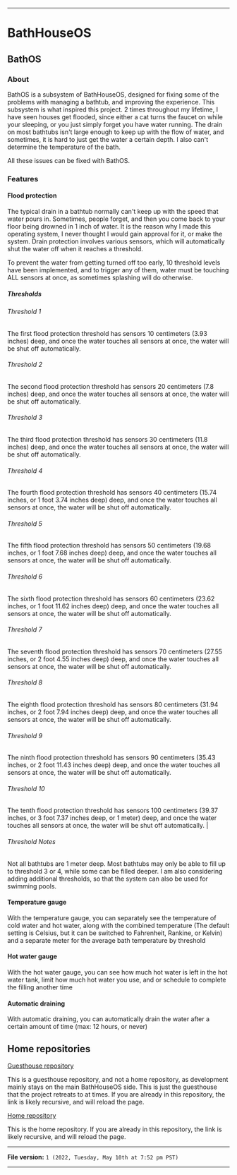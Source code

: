 
***

# BathHouseOS

## BathOS

### About

BathOS is a subsystem of BathHouseOS, designed for fixing some of the problems with managing a bathtub, and improving the experience. This subsystem is what inspired this project. 2 times throughout my lifetime, I have seen houses get flooded, since either a cat turns the faucet on while your sleeping, or you just simply forget you have water running. The drain on most bathtubs isn't large enough to keep up with the flow of water, and sometimes, it is hard to just get the water a certain depth. I also can't determine the temperature of the bath.

All these issues can be fixed with BathOS. 

### Features

#### Flood protection

The typical drain in a bathtub normally can't keep up with the speed that water pours in. Sometimes, people forget, and then you come back to your floor being drowned in 1 inch of water. It is the reason why I made this operating system, I never thought I would gain approval for it, or make the system. Drain protection involves various sensors, which will automatically shut the water off when it reaches a threshold.

To prevent the water from getting turned off too early, 10 threshold levels have been implemented, and to trigger any of them, water must be touching ALL sensors at once, as sometimes splashing will do otherwise.

##### Thresholds

###### Threshold 1

The first flood protection threshold has sensors 10 centimeters (3.93 inches) deep, and once the water touches all sensors at once, the water will be shut off automatically.

###### Threshold 2

The second flood protection threshold has sensors 20 centimeters (7.8 inches) deep, and once the water touches all sensors at once, the water will be shut off automatically.

###### Threshold 3

The third flood protection threshold has sensors 30 centimeters (11.8 inches) deep, and once the water touches all sensors at once, the water will be shut off automatically.

###### Threshold 4

The fourth flood protection threshold has sensors 40 centimeters (15.74 inches, or 1 foot 3.74 inches deep) deep, and once the water touches all sensors at once, the water will be shut off automatically.

###### Threshold 5

The fifth flood protection threshold has sensors 50 centimeters (19.68 inches, or 1 foot 7.68 inches deep) deep, and once the water touches all sensors at once, the water will be shut off automatically.

###### Threshold 6

The sixth flood protection threshold has sensors 60 centimeters (23.62 inches, or 1 foot 11.62 inches deep) deep, and once the water touches all sensors at once, the water will be shut off automatically.

###### Threshold 7

The seventh flood protection threshold has sensors 70 centimeters (27.55 inches, or 2 foot 4.55 inches deep) deep, and once the water touches all sensors at once, the water will be shut off automatically.

###### Threshold 8

The eighth flood protection threshold has sensors 80 centimeters (31.94 inches, or 2 foot 7.94 inches deep) deep, and once the water touches all sensors at once, the water will be shut off automatically.

###### Threshold 9

The ninth flood protection threshold has sensors 90 centimeters (35.43 inches, or 2 foot 11.43 inches deep) deep, and once the water touches all sensors at once, the water will be shut off automatically.

###### Threshold 10

The tenth flood protection threshold has sensors 100 centimeters (39.37 inches, or 3 foot 7.37 inches deep, or 1 meter) deep, and once the water touches all sensors at once, the water will be shut off automatically. |

###### Threshold Notes

Not all bathtubs are 1 meter deep. Most bathtubs may only be able to fill up to threshold 3 or 4, while some can be filled deeper. I am also considering adding additional thresholds, so that the system can also be used for swimming pools.

#### Temperature gauge

With the temperature gauge, you can separately see the temperature of cold water and hot water, along with the combined temperature (The default setting is Celsius, but it can be switched to Fahrenheit, Rankine, or Kelvin) and a separate meter for the average bath temperature by threshold

#### Hot water gauge

With the hot water gauge, you can see how much hot water is left in the hot water tank, limit how much hot water you use, and or schedule to complete the filling another time

#### Automatic draining

With automatic draining, you can automatically drain the water after a certain amount of time (max: 12 hours, or never)

## Home repositories

[Guesthouse repository](https://github.com/seanpm2001/BathOS/)

This is a guesthouse repository, and not a home repository, as development mainly stays on the main BathHouseOS side. This is just the guesthouse that the project retreats to at times. If you are already in this repository, the link is likely recursive, and will reload the page.

[Home repository](https://github.com/seanpm2001/BathHouseOS/tree/BathHouseOS_Main-dev/BathOS/)

This is the home repository. If you are already in this repository, the link is likely recursive, and will reload the page.

***

**File version:** `1 (2022, Tuesday, May 10th at 7:52 pm PST)`

***
